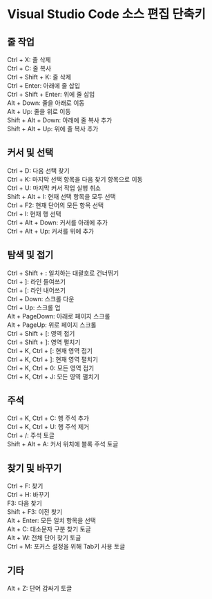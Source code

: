 # Visual Studio Code 소스 편집 단축키
  
## 줄 작업
Ctrl + X: 줄 삭제 </br>
Ctrl + C: 줄 복사 </br>
Ctrl + Shift + K: 줄 삭제 </br>
Ctrl + Enter: 아래에 줄 삽입 </br>
Ctrl + Shift + Enter: 위에 줄 삽입 </br>
Alt + Down: 줄을 아래로 이동 </br>
Alt + Up: 줄을 위로 이동 </br>
Shift + Alt + Down: 아래에 줄 복사 추가 </br>
Shift + Alt + Up: 위에 줄 복사 추가 </br>

## 커서 및 선택
Ctrl + D: 다음 선택 찾기 </br>
Ctrl + K: 마지막 선택 항목을 다음 찾기 항목으로 이동 </br>
Ctrl + U: 마지막 커서 작업 실행 취소 </br>
Shift + Alt + I: 현재 선택 항목을 모두 선택 </br>
Ctrl + F2: 현재 단어의 모든 항목 선택 </br>
Ctrl + I: 현재 행 선택 </br>
Ctrl + Alt + Down: 커서를 아래에 추가 </br>
Ctrl + Alt + Up: 커서를 위에 추가 </br>

## 탐색 및 접기
Ctrl + Shift + \: 일치하는 대괄호로 건너뛰기 </br>
Ctrl + ]: 라인 들여쓰기 </br>
Ctrl + [: 라인 내어쓰기 </br>
Ctrl + Down: 스크롤 다운 </br>
Ctrl + Up: 스크롤 업 </br>
Alt + PageDown: 아래로 페이지 스크롤 </br>
Alt + PageUp: 위로 페이지 스크롤 </br>
Ctrl + Shift + [: 영역 접기 </br>
Ctrl + Shift + ]: 영역 펼치기 </br>
Ctrl + K, Ctrl + [: 현재 영역 접기 </br>
Ctrl + K, Ctrl + ]: 현재 영역 펼치기 </br>
Ctrl + K, Ctrl + 0: 모든 영역 접기 </br>
Ctrl + K, Ctrl + J: 모든 영역 펼치기 </br>

## 주석
Ctrl + K, Ctrl + C: 행 주석 추가 </br>
Ctrl + K, Ctrl + U: 행 주석 제거 </br>
Ctrl + /: 주석 토글 </br>
Shift + Alt + A: 커서 위치에 블록 주석 토글 </br>

## 찾기 및 바꾸기
Ctrl + F: 찾기 </br>
Ctrl + H: 바꾸기 </br>
F3: 다음 찾기 </br>
Shift + F3: 이전 찾기 </br>
Alt + Enter: 모든 일치 항목을 선택 </br>
Alt + C: 대소문자 구분 찾기 토글 </br>
Alt + W: 전체 단어 찾기 토글 </br>
Ctrl + M: 포커스 설정을 위해 Tab키 사용 토글 </br>

## 기타
Alt + Z: 단어 감싸기 토글 </br>
